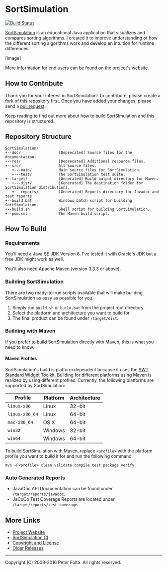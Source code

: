 # SortSimulation

[![Build Status](https://travis-ci.org/pfolta/SortSimulation.svg)](https://travis-ci.org/pfolta/SortSimulation)

[SortSimulation](https://peterfolta.net/software/sortsimulation) is an educational Java application that visualizes and compares sorting algorithms. I created it to improve understanding of how the different sorting algorithms work and develop an intuition for runtime differences.

[Image]

More information for end users can be found on the [project's website](http://www.peterfolta.net/software/sortsimulation).

## How to Contribute

Thank you for your interest in SortSimulation! To contribute, please create a fork of this repository first. Once you have added your changes, please send a [pull request](https://help.github.com/articles/using-pull-requests/#fork--pull).

Keep reading to find out more about how to build SortSimulation and this repository is structured.

## Repository Structure

```
SortSimulation/
+--doc/                 [Deprecated] Source files for the documentation.
+--res/                 [Deprecated] Additional resource files.
+--src/                 All source files.
   +---main/            Main source files for SortSimulation.
   +---test/            The SortSimulation test suite.
+--target/              [Generated] Build output directory for Maven.
   +---dist/            [Generated] The destination folder for SortSimulation distributions.
   +---reports/         [Generated] Reports directory for Javadoc and test reports.
+--build.bat            Windows batch script for building SortSimulation.
+--build.sh             Shell script for building SortSimulation.
+--pom.xml              The Maven build script.
```

## How To Build

### Requirements

You'll need a Java SE JDK Version 8. I've tested it with Oracle's JDK but a free JDK might work as well.

You'll also need Apache Maven (version 3.3.3 or above).

### Building SortSimulation

There are two ready-to-run scripts available that will make building SortSimulation as easy as possible for you.

1. Simply run `build.sh` or `build.bat` from the project root directory.
2. Select the platform and architecture you want to build for.
3. The final product can be found under `/target/dist`.

### Building with Maven

If you prefer to build SortSimulation directly with Maven, this is what you need to know.

#### Maven Profiles

SortSimulation's build is platform dependent because it uses the [SWT Standard Widget Toolkit](https://www.eclipse.org/swt/). Building for different platforms using Maven is realized by using different profiles. Currently, the following platforms are supported by SortSimulation:

Profile        | Platform | Architecture
---------------| ---------| ------------
`linux-x86`    | Linux    |  32-bit
`linux-x86_64` | Linux    | 64-bit
`mac-x86_64`   | OS X     | 64-bit
`win32`        | Windows  | 32-bit
`win64`        | Windows  | 64-bit

To build SortSimulation with Maven, replace `<profile>` with the platform profile you want to build it for and run the following command:

```
mvn -P<profile> clean validate compile test package verify
```

### Auto Generated Reports

- JavaDoc API Documentation can be found under `/target/reports/javadoc`.
- JaCoCo Test Coverage Reports are located under `/target/reports/test-coverage`.

## More Links

- [Project Website](https://peterfolta.net/software/sortsimulation)
- [SortSimulation CI](https://travis-ci.org/pfolta/SortSimulation)
- [Copyright and License](LICENSE.md)
- [Older Releases](ftp://ftp.peterfolta.net/repositories/sortsimulation/)

---

Copyright (C) 2008-2016 Peter Folta. All rights reserved.
